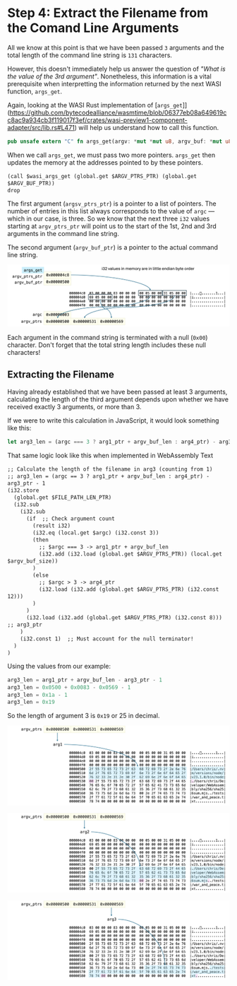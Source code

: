# Step 4: Extract the Filename from the Comand Line Arguments

All we know at this point is that we have been passed `3` arguments and the total length of the command line string is `131` characters.

However, this doesn't immediately help us answer the question of *"What is the value of the 3rd argument"*.
Nonetheless, this information is a vital prerequisite when interpretting the information returned by the next WASI function, `args_get`.

Again, looking at the WASI Rust implementation of [`args_get`]](https://github.com/bytecodealliance/wasmtime/blob/06377eb08a649619cc8ac9a934cb3f119017f3ef/crates/wasi-preview1-component-adapter/src/lib.rs#L471) will help us understand how to call this function.

```rust
pub unsafe extern "C" fn args_get(argv: *mut *mut u8, argv_buf: *mut u8) -> Errno
```

When we call `args_get`, we must pass two more pointers.
`args_get` then updates the memory at the addresses pointed to by these pointers.

```wat
(call $wasi_args_get (global.get $ARGV_PTRS_PTR) (global.get $ARGV_BUF_PTR))
drop
```

The first argument (`argsv_ptrs_ptr`) is a pointer to a list of pointers.
The number of entries in this list always corresponds to the value of `argc` &mdash; which in our case, is three.
So we know that the next three `i32` values starting at `argv_ptrs_ptr` will point us to the start of the 1st, 2nd and 3rd arguments in the command line string.

The second argument (`argv_buf_ptr`) is a pointer to the actual command line string.

![Calling `args_get`](../img/args_get.png)

Each argument in the command string is terminated with a null (`0x00`) character.
Don't forget that the total string length includes these null characters!

## Extracting the Filename

Having already established that we have been passed at least 3 arguments, calculating the length of the third argument depends upon whether we have received exactly 3 arguments, or more than 3.

If we were to write this calculation in JavaScript, it would look something like this:

```javascript
let arg3_len = (argc === 3 ? arg1_ptr + argv_buf_len : arg4_ptr) - arg3_ptr - 1
```

That same logic look like this when implemented in WebAssembly Text

```wat
;; Calculate the length of the filename in arg3 (counting from 1)
;; arg3_len = (argc == 3 ? arg1_ptr + argv_buf_len : arg4_ptr) - arg3_ptr - 1
(i32.store
  (global.get $FILE_PATH_LEN_PTR)
  (i32.sub
    (i32.sub
      (if  ;; Check argument count
        (result i32)
        (i32.eq (local.get $argc) (i32.const 3))
        (then
          ;; $argc === 3 -> arg1_ptr + argv_buf_len
          (i32.add (i32.load (global.get $ARGV_PTRS_PTR)) (local.get $argv_buf_size))
        )
        (else
          ;; $argc > 3 -> arg4_ptr
          (i32.load (i32.add (global.get $ARGV_PTRS_PTR) (i32.const 12)))
        )
      )
      (i32.load (i32.add (global.get $ARGV_PTRS_PTR) (i32.const 8)))  ;; arg3_ptr
    )
    (i32.const 1)  ;; Must account for the null terminator!
  )
)
```

Using the values from our example:

```javascript
arg3_len = arg1_ptr + argv_buf_len - arg3_ptr - 1
arg3_len = 0x0500 + 0x0083 - 0x0569 - 1
arg3_len = 0x1a - 1
arg3_len = 0x19
```

So the length of argument 3 is `0x19` or 25 in decimal.

![Argument 1](../img/arg1.png)

![Argument 2](../img/arg2.png)

![Argument 3](../img/arg3.png)

